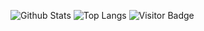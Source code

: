 ![Github Stats](https://github-readme-stats.vercel.app/api?username=aminekacem911&count_private=true&show_icons=true&include_all_commits=true&theme=dracula)
![Top Langs](https://github-readme-stats.vercel.app/api/top-langs/?username=aminekacem911&layout=default&theme=dracula)
![Visitor Badge](https://visitor-badge.laobi.icu/badge?page_id=aminekacem911.aminekacem911)
